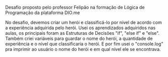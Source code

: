 Desafio proposto pelo professor Felipão na formação de Lógica de Programação da plataforma DIO.me

No desafio, devemos criar um herói e classificá-lo por nível de acordo com a experiência adquirida pelo herói.
Usei os aprendizados adquiridos nas aulas, os principais foram as Estruturas de Decisões "if", "else if" e "else". Também criei variáveis para guardar
o nome do herói, a quantidade de experiência e o nível que classificaria o herói. E por fim usei o "console.log" pra imprimir ao usuário o nome do herói
e em qual nível ele se encontrava.
